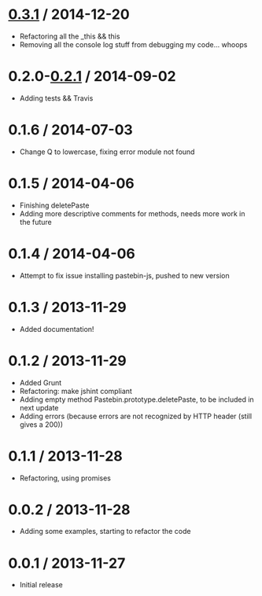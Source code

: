 [0.3.1](https://github.com/j3lte/pastebin-js/releases/tag/v0.3.1) / 2014-12-20
==================

  * Refactoring all the _this && this
  * Removing all the console log stuff from debugging my code... whoops

0.2.0-[0.2.1](https://github.com/j3lte/pastebin-js/releases/tag/v0.2.1) / 2014-09-02
==================

  * Adding tests && Travis

0.1.6 / 2014-07-03
==================

  * Change Q to lowercase, fixing error module not found

0.1.5 / 2014-04-06
==================

  * Finishing deletePaste
  * Adding more descriptive comments for methods, needs more work in the future

0.1.4 / 2014-04-06
==================

  * Attempt to fix issue installing pastebin-js, pushed to new version

0.1.3 / 2013-11-29
==================

  * Added documentation!

0.1.2 / 2013-11-29
==================

  * Added Grunt
  * Refactoring: make jshint compliant
  * Adding empty method Pastebin.prototype.deletePaste, to be included in next update
  * Adding errors (because errors are not recognized by HTTP header (still gives a 200))

0.1.1 / 2013-11-28
==================

  * Refactoring, using promises

0.0.2 / 2013-11-28
==================

  * Adding some examples, starting to refactor the code

0.0.1 / 2013-11-27
==================

  * Initial release
